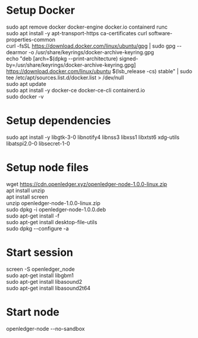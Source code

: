 # Setup Docker  
sudo apt remove docker docker-engine docker.io containerd runc  
sudo apt install -y apt-transport-https ca-certificates curl software-properties-common  
curl -fsSL https://download.docker.com/linux/ubuntu/gpg | sudo gpg --dearmor -o /usr/share/keyrings/docker-archive-keyring.gpg  
echo "deb [arch=$(dpkg --print-architecture) signed-by=/usr/share/keyrings/docker-archive-keyring.gpg] https://download.docker.com/linux/ubuntu $(lsb_release -cs) stable" | sudo tee /etc/apt/sources.list.d/docker.list > /dev/null  
sudo apt update  
sudo apt install -y docker-ce docker-ce-cli containerd.io  
sudo docker -v  

# Setup dependencies  
sudo apt install -y libgtk-3-0 libnotify4 libnss3 libxss1 libxtst6 xdg-utils libatspi2.0-0 libsecret-1-0  

# Setup node files  
wget https://cdn.openledger.xyz/openledger-node-1.0.0-linux.zip  
apt install unzip  
apt install screen  
unzip openledger-node-1.0.0-linux.zip  
sudo dpkg -i openledger-node-1.0.0.deb  
sudo apt-get install -f  
sudo apt-get install desktop-file-utils  
sudo dpkg --configure -a  

# Start session  
screen -S openledger_node  
sudo apt-get install libgbm1  
sudo apt-get install libasound2  
sudo apt-get install libasound2t64  

# Start node  
openledger-node --no-sandbox  